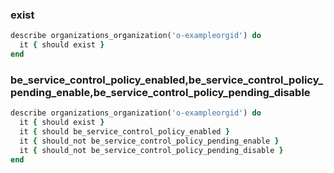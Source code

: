 ### exist

```ruby
describe organizations_organization('o-exampleorgid') do
  it { should exist }
end
```

### be_service_control_policy_enabled,be_service_control_policy_pending_enable,be_service_control_policy_pending_disable

```ruby
describe organizations_organization('o-exampleorgid') do
  it { should exist }
  it { should be_service_control_policy_enabled }
  it { should_not be_service_control_policy_pending_enable }
  it { should_not be_service_control_policy_pending_disable }
end
```
